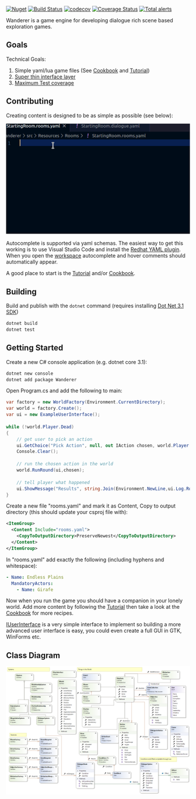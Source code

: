 [![Nuget](https://img.shields.io/nuget/v/Wanderer)](https://www.nuget.org/packages/Wanderer/) [![Build Status](https://travis-ci.com/tznind/Wanderer.svg?branch=master)](https://travis-ci.org/tznind/Wanderer) [![codecov](https://codecov.io/gh/tznind/Wanderer/branch/master/graph/badge.svg)](https://codecov.io/gh/tznind/Wanderer) [![Coverage Status](https://coveralls.io/repos/github/tznind/Wanderer/badge.svg?branch=master)](https://coveralls.io/github/tznind/Wanderer?branch=master) [![Total alerts](https://img.shields.io/lgtm/alerts/g/tznind/Wanderer.svg?logo=lgtm&logoWidth=18)](https://lgtm.com/projects/g/tznind/Wanderer/alerts/)

Wanderer is a game engine for developing dialogue rich scene based exploration games.

## Goals

Technical Goals:

1. Simple yaml/lua game files (See [Cookbook] and [Tutorial])
2. [Super thin interface layer](./src/IUserinterface.cs)
3. [Maximum Test coverage](https://codecov.io/gh/tznind/Wanderer)

## Contributing

Creating content is designed to be as simple as possible (see below):

![Screenshot of development autocomple][coding]

Autocomplete is supported via yaml schemas.  The easiest way to get this working is to use Visual Studio Code and install the [Redhat YAML plugin](https://marketplace.visualstudio.com/items?itemName=redhat.vscode-yaml).  When you open the [workspace](./Wanderer.code-workspace) autocomplete and hover comments should automatically appear.

A good place to start is the [Tutorial] and/or [Cookbook].

## Building

Build and publish with the `dotnet` command (requires installing [Dot Net 3.1 SDK](https://dotnet.microsoft.com/download/dotnet-core/3.1))

```bash
dotnet build
dotnet test
```

## Getting Started

Create a new C# console application (e.g. dotnet core 3.1):

```bash
dotnet new console
dotnet add package Wanderer
```

Open Program.cs and add the following to main:

```csharp
var factory = new WorldFactory(Environment.CurrentDirectory);
var world = factory.Create();
var ui = new ExampleUserInterface();

while (!world.Player.Dead)
{
    // get user to pick an action
    ui.GetChoice("Pick Action", null, out IAction chosen, world.Player.GetFinalActions().ToArray());
    Console.Clear();

    // run the chosen action in the world
    world.RunRound(ui,chosen);   

    // tell player what happened
    ui.ShowMessage("Results", string.Join(Environment.NewLine,ui.Log.RoundResults));
}
```

Create a new file "rooms.yaml" and mark it as Content, Copy to output directory (this should update your csproj file with):

```xml
<ItemGroup>
  <Content Include="rooms.yaml">
    <CopyToOutputDirectory>PreserveNewest</CopyToOutputDirectory>
  </Content>
</ItemGroup>
```

In "rooms.yaml" add exactly the following (including hyphens and whitespace):

```yaml
- Name: Endless Plains
  MandatoryActors:
    - Name: Girafe
```

Now when you run the game you should have a companion in your lonely world.  Add more content by following the [Tutorial] then take a look at the [Cookbook] for more recipes.

[IUserInterface] is a very simple interface to implement so building a more advanced user interface is easy, you could even create a full GUI in GTK, WinForms etc.

## Class Diagram

![Overview of classes in game][classDiagram]

[classDiagram]: ./src/Overview.cd.png
[screenshot1]: ./src/Screen1.png
[screenshot2]: ./src/Screen2.png
[screenshot3]: ./src/Screen3.png
[gameplay]: ./src/gameplay.gif
[coding]: ./WandererCoding.gif
[Cookbook]: ./Cookbook.md
[Tutorial]: ./Resources.md
[Splash]: ./src/splash.png
[IUserInterface]: ./src/IUserInterface.cs
